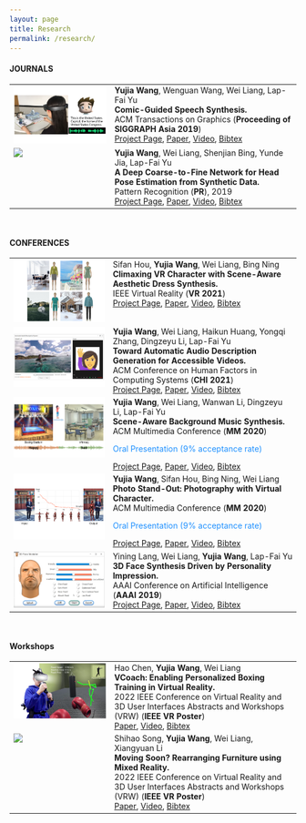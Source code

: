 ```yaml
---
layout: page
title: Research
permalink: /research/
---
```



#### **JOURNALS**

<table border="0">
<tr>
		<td valign="top" width="220px">
		<img src="https://github.com/bitwangyujia/research/blob/master/images/comic20speech.png?raw=true" width="200">
		</td>
		<td valign="top" width="400">
			<tf1><b>Yujia Wang</b>, Wenguan Wang, Wei Liang, Lap-Fai Yu</tf1><br>
			<tf1><strong>Comic-Guided Speech Synthesis.</strong></tf1><br>
			<tf1>ACM Transactions on Graphics (<strong>Proceeding of SIGGRAPH Asia 2019</strong>)</tf1><br>
			<tf1><a href="https://bitwangyujia.github.io/research/project/comic2speech.html" target="_blank" rel="nofollow">Project Page</a>, <a href="https://bitwangyujia.github.io/research/paper/siga19-comic.pdf" target="_blank" rel="nofollow">Paper</a>, <a href="https://www.youtube.com/watch?v=2cOgWoejbr8&feature=youtu.be" target="_blank" rel="nofollow">Video</a>, <a href="https://bitwangyujia.github.io/research/all_bib.html#comic_speech" target="_blank" rel="nofollow">Bibtex</a></tf1><br>
		</td>						
</tr>
<tr>
		<td valign="top" width="220px">
		<img src="https://github.com/bitwangyujia/research/blob/master/images/head_pose_avatar.gif?raw=true" width="200">
		</td>
		<td valign="top" width="400">
			<tf1> <b>Yujia Wang</b>, Wei Liang, Shenjian Bing, Yunde Jia, Lap-Fai Yu</tf1><br>
			<tf1><strong>A Deep Coarse-to-Fine Network for Head Pose Estimation from Synthetic Data.</strong></tf1><br>
			<tf1> Pattern Recognition (<strong>PR</strong>), 2019</tf1><br>
			<tf1><a href="https://liangwei-bit.github.io/web/project/headpose/" target="_blank" rel="nofollow">Project Page</a>, <a href="https://bitwangyujia.github.io/research/paper/PR-headpose-2019.pdf" target="_blank" rel="nofollow">Paper</a>, <a href="http://iitlab.bit.edu.cn/mcislab/~liangwei/projects/headpose/head_pose_estimation_PR.mp4" target="_blank" rel="nofollow">Video</a>, <a href="https://bitwangyujia.github.io/research/all_bib.html#head_pose" target="_blank" rel="nofollow">Bibtex</a></tf1><br>
		</td>						
</tr>
</table>

<br>

#### **CONFERENCES**

<table border="0">
<tr>
		<td valign="top" width="220px">
		<img src="https://github.com/bitwangyujia/research/blob/master/images/dresssynthesis.png?raw=true" width="220">
		</td>
		<td valign="top" width="400">
			<tf1>Sifan Hou, <b>Yujia Wang</b>, Wei Liang, Bing Ning</tf1><br>
			<tf1><strong>Climaxing VR Character with Scene-Aware Aesthetic Dress Synthesis.</strong></tf1><br>
			<tf1>IEEE Virtual Reality (<strong>VR 2021</strong>)</tf1><br>
			<tf1><a href="https://bitwangyujia.github.io/research/project/dresssynthesis.html" target="_blank" rel="nofollow">Project Page</a>, <a href="https://bitcynthia.github.io/homepage/research/paper/VR_dress.pdf" target="_blank" rel="nofollow">Paper</a>, <a href="https://youtu.be/5fOAPo1Z4pc" target="_blank" rel="nofollow">Video</a>, <a href="https://bitwangyujia.github.io/research/all_bib.html#dress_synthesis" target="_blank" rel="nofollow">Bibtex</a></tf1><br>
		</td>						
</tr>
<tr>
		<td valign="top" width="220px">
		<img src="https://github.com/bitwangyujia/research/blob/master/images/ad.png?raw=true" width="220">
		</td>
		<td valign="top" width="400">
			<tf1><b>Yujia Wang</b>, Wei Liang, Haikun Huang, Yongqi Zhang, Dingzeyu Li, Lap-Fai Yu</tf1><br>
			<tf1><strong>Toward Automatic Audio Description Generation for Accessible Videos.</strong></tf1><br>
			<tf1>ACM Conference on Human Factors in Computing Systems (<strong>CHI 2021</strong>)</tf1><br>
			<tf1><a href="https://bitwangyujia.github.io/research/project/ad.html" target="_blank" rel="nofollow">Project Page</a>, <a href="https://bitwangyujia.github.io/research/paper/SIGCHI2021-ad.pdf" target="_blank" rel="nofollow">Paper</a>, <a href="https://youtu.be/S45vFg476aM" target="_blank" rel="nofollow">Video</a>, <a href="https://bitwangyujia.github.io/research/all_bib.html#audio_description" target="_blank" rel="nofollow">Bibtex</a></tf1><br>
		</td>						
</tr>
<tr>
		<td valign="top" width="220px">
		<img src="https://github.com/bitwangyujia/research/blob/master/images/scene2bgm.png?raw=true" width="220">
		</td>
		<td valign="top" width="400">
			<tf1><b>Yujia Wang</b>, Wei Liang, Wanwan Li, Dingzeyu Li, Lap-Fai Yu</tf1><br>
			<tf1><strong>Scene-Aware Background Music Synthesis.</strong></tf1><br>
			<tf1>ACM Multimedia Conference (<strong>MM 2020</strong>)</tf1><br>
			<p style="color:#1E90FF">Oral Presentation (9% acceptance rate)</p>
			<tf1><a href="https://bitwangyujia.github.io/research/project/scene2music.html" target="_blank" rel="nofollow">Project Page</a>, <a href="https://bitwangyujia.github.io/research/paper/MM-music.pdf" target="_blank" rel="nofollow">Paper</a>, <a href="https://youtu.be/fG2u2QG8ejU" target="_blank" rel="nofollow">Video</a>, <a href="https://bitwangyujia.github.io/research/all_bib.html#scene_music" target="_blank" rel="nofollow">Bibtex</a></tf1><br>
		</td>						
</tr>
<tr>
		<td valign="top" width="220px">
		<img src="https://github.com/bitwangyujia/research/blob/master/images/characterpose.png?raw=true" width="220">
		</td>
		<td valign="top" width="400">
			<tf1><b>Yujia Wang</b>, Sifan Hou, Bing Ning, Wei Liang</tf1><br>
			<tf1><strong>Photo Stand-Out: Photography with Virtual Character.</strong></tf1><br>
			<tf1>ACM Multimedia Conference (<strong>MM 2020</strong>)</tf1><br>
			<p style="color:#1E90FF">Oral Presentation (9% acceptance rate)</p>
			<tf1><a href="https://bitwangyujia.github.io/research/project/posesynthesis.html" target="_blank" rel="nofollow">Project Page</a>, <a href="https://bitwangyujia.github.io/research/paper/MM-pose.pdf" target="_blank" rel="nofollow">Paper</a>, <a href="https://youtu.be/0BS8AgvpWA8" target="_blank" rel="nofollow">Video</a>, <a href="https://bitwangyujia.github.io/research/all_bib.html#character_pose" target="_blank" rel="nofollow">Bibtex</a></tf1><br>
		</td>						
</tr>
<tr>
		<td valign="top" width="220px">
		<img src="https://github.com/bitwangyujia/research/blob/master/images/face-m.gif?raw=true" width="200">
		</td>
		<td valign="top" width="400">
			<tf1>Yining Lang, Wei Liang, <b>Yujia Wang</b>, Lap-Fai Yu</tf1><br>
			<tf1><strong>3D Face Synthesis Driven by Personality Impression.</strong></tf1><br>
			<tf1>AAAI Conference on Artificial Intelligence (<strong>AAAI 2019</strong>)</tf1><br>
			<tf1><a href="https://liangwei-bit.github.io/web/project/face/" target="_blank" rel="nofollow">Project Page</a>, <a href="https://liangwei-bit.github.io/web/project/face/aaai19-face_v8.pdf" target="_blank" rel="nofollow">Paper</a>, <a href="https://youtu.be/YHbn7A2dNi0" target="_blank" rel="nofollow">Video</a>, <a href="https://bitwangyujia.github.io/research/all_bib.html#personality_face" target="_blank" rel="nofollow">Bibtex</a></tf1><br>
		</td>						
</tr>
</table>

<br>

#### **Workshops**

<table border="0">
<tr>
		<td valign="top" width="220px">
		<img src="https://github.com/bitwangyujia/research/blob/master/images/VCoach_teaser.png?raw=true" width="200">
		</td>
		<td valign="top" width="400">
			<tf1>Hao Chen, <b>Yujia Wang</b>, Wei Liang</tf1><br>
			<tf1><strong>VCoach: Enabling Personalized Boxing Training in Virtual Reality.</strong></tf1><br>
			<tf1>2022 IEEE Conference on Virtual Reality and 3D User Interfaces Abstracts and Workshops (VRW) (<strong>IEEE VR Poster</strong>)</tf1><br>
			<tf1><a href="https://bitwangyujia.github.io/research/paper/VRPoster22-VCoac.pdf" target="_blank" rel="nofollow">Paper</a>, <a href="https://youtu.be/bVH0yf5FKUw" target="_blank" rel="nofollow">Video</a>, <a href="https://bitwangyujia.github.io/research/all_bib.html#moving_furniture" target="_blank" rel="nofollow">Bibtex</a></tf1><br>
		</td>						
</tr>
<tr>
		<td valign="top" width="220px">
		<img src="https://github.com/bitwangyujia/research/blob/master/images/head_pose_avatar.gif?raw=true" width="200">
		</td>
		<td valign="top" width="400">
			<tf1> Shihao Song, <b>Yujia Wang</b>, Wei Liang, Xiangyuan Li</tf1><br>
			<tf1><strong>Moving Soon? Rearranging Furniture using Mixed Reality.</strong></tf1><br>
			<tf1> 2022 IEEE Conference on Virtual Reality and 3D User Interfaces Abstracts and Workshops (VRW) (<strong>IEEE VR Poster</strong>)</tf1><br>
			<tf1><a href="https://bitwangyujia.github.io/research/paper/VRPoster22-MovingFurniture.pdf" target="_blank" rel="nofollow">Paper</a>, <a href="https://youtu.be/6m-JRvDGkvA" target="_blank" rel="nofollow">Video</a>, <a href="https://bitwangyujia.github.io/research/all_bib.html#vcoach" target="_blank" rel="nofollow">Bibtex</a></tf1><br>
		</td>						
</tr>
</table>

<br>


<br>
